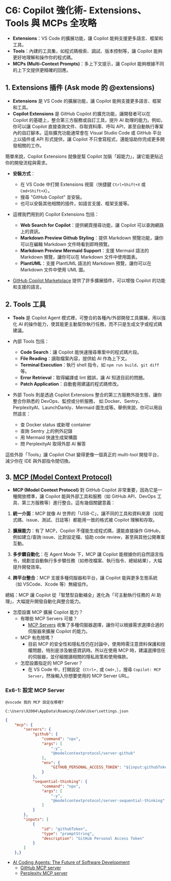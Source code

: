# C6: Copilot 強化術- Extensions、Tools 與 MCPs 全攻略

* **Extensions**：VS Code 的擴展功能，讓 Copilot 能夠支援更多語言、框架和工具。
* **Tools**：內建的工具集，如程式碼檢索、調試、版本控制等，讓 Copilot 能夠更好地理解和操作你的程式碼。
* **MCPs (Multi-Context Prompts)**：多上下文提示，讓 Copilot 能夠根據不同的上下文提供更精確的回應。


## 1. Extensions 插件 (Ask mode 的 @extensions)
* **Extensions** 是 VS Code 的擴展功能，讓 Copilot 能夠支援更多語言、框架和工具。
* **Copilot Extensions** 是 GitHub Copilot 的擴充功能，讓開發者可以在 Copilot 的基礎上，整合第三方服務或自訂工具，提升 AI 助理的能力。例如，你可以讓 Copilot 直接查詢文件、存取資料庫、呼叫 API，甚至自動執行專案內的自訂腳本。這些擴充功能通常會在 Visual Studio Code 或 GitHub 平台上以插件或 API 形式提供，讓 Copilot 不只會寫程式，還能協助你完成更多開發相關的工作。

簡單來說，Copilot Extensions 就像是幫 Copilot 加裝「超能力」，讓它能更貼近你的開發流程與需求。

* **安裝方式**：
  * 在 VS Code 中打開 Extensions 視窗（快捷鍵 `Ctrl+Shift+X` 或 `Cmd+Shift+X`）。
  * 搜尋 "GitHub Copilot" 並安裝。
  * 也可以安裝其他相關的插件，如語言支援、框架支援等。

* 這裡我們用到的 Copilot Extensions 包括：
  * **Web Search for Copilot**：提供網頁搜尋功能，讓 Copilot 可以查詢網路上的資訊。
  * **Markdown Preview Github Styling**：提供 Markdown 預覽功能，讓你可以在編輯 Markdown 文件時看到即時預覽。
  * **Markdown Preview Mermaid Support**：支援 Mermaid 語法的 Markdown 預覽，讓你可以在 Markdown 文件中使用圖表。
  * **PlantUML**：支援 PlantUML 語法的 Markdown 預覽，讓你可以在 Markdown 文件中使用 UML 圖。

* [GitHub Copilot Marketplace](https://github.com/marketplace?type=apps&copilot_app=true) 提供了許多擴展插件，可以增強 Copilot 的功能和支援的語言。

## 2. Tools 工具 
* **Tools** 是 Copilot Agent 模式裡，可整合的各種內/外部開發工具擴展，用以強化 AI 的操作能力，使其能更主動幫你執行任務，而不只是生成文字或程式碼建議。

* 內部 Tools 包括：
  * **Code Search**：讓 Copilot 能快速搜尋專案中的程式碼片段。
  * **File Reading**：讀取檔案內容，提供給 AI 作為上下文。
  * **Terminal Execution**：執行 shell 指令，如 `npm run build`、`git diff` 等。
  * **Error Retrieval**：取得編譯或 lint 錯誤，讓 AI 知道目前的問題。
  * **Patch Application**：自動套用建議的程式碼修改。

* 外部 Tools 則是透過 Copilot Extensions 整合的第三方服務外掛生態，讓你整合你熟悉的 DevOps、監控或分析服務，
如 Docker、Sentry、PerplexityAI、LaunchDarkly、Mermaid 圖生成等。舉例來說，你可以用自然語言：
  * 查 Docker status 或新增 container
  * 查詢 Sentry 上的例外記錄
  * 用 Mermaid 快速生成架構圖
  * 問 PerplexityAI 取得外部 AI 解答

這些外掛「Tools」讓 Copilot Chat 變得更像一個真正的 multi-tool 開發平台，減少你在 IDE 與外部指令間切換。

## 3. [MCP (Model Context Protocol)](https://modelcontextprotocol.io)

* **MCP (Model Context Protocol)** 對 GitHub Copilot 非常重要，因為它是一種開放標準，讓 Copilot 能與外部工具和服務（如 GitHub API、DevOps 工具、第三方服務等）進行整合。這有幾個關鍵意義：

1. **統一介面**：MCP 就像 AI 世界的「USB-C」，讓不同的工具和資料來源（如程式碼、issue、測試、日誌等）都能用一致的格式被 Copilot 理解和存取。

2. **擴展能力**：有了 MCP，Copilot 不僅能生成程式碼，還能直接操作 GitHub，例如建立/查詢 issue、比對設定檔、協助 code review，甚至與其他公開專案互動。

3. **多步驟自動化**：在 Agent Mode 下，MCP 讓 Copilot 能根據你的自然語言指令，規劃並自動執行多步驟任務（如修改檔案、執行指令、總結結果），大幅提升開發效率。

4. **跨平台整合**：MCP 支援多種伺服器和平台，讓 Copilot 能與更多生態系統（如 VSCode、Xcode 等）無縫協作。

總結：MCP 讓 Copilot 從「智慧型自動補全」進化為「可主動執行任務的 AI 助理」，大幅提升開發自動化與整合能力。

* 怎麼設置 MCP 擴展 Copilot 能力？
  * 有哪些 MCP Servers 可接？
    - [MCP Servers](https://github.com/modelcontextprotocol/servers) 收集了多種伺服器選擇，讓你可以根據需求選擇合適的伺服器來擴展 Copilot 的能力。
  * MCP 有危險嗎？
    - 目前 MCP 的安全性和隱私性仍在討論中，使用時需注意資料保護和授權問題，特別是涉及敏感資訊時。所以在使用 MCP 時，建議選擇信任的伺服器，並仔細閱讀相關的隱私政策和使用條款。
  * 怎麼設置指定的 MCP Server？
    - 在 VS Code 中，打開設定（`Ctrl+,` 或 `Cmd+,`），搜尋 `Copilot: MCP Server`，然後輸入你想要使用的 MCP Server URL。

### Ex6-1: 設定 MCP Server

```text
@vscode 我的 MCP 設定在哪裡?
```

```text
C:\Users\92004\AppData\Roaming\Code\User\settings.json
```

```json
{
    "mcp": {
        "servers": {
            "github": {
                "command": "npx",
                "args": [
                    "-y",
                    "@modelcontextprotocol/server-github"
                ],
                "env": {
                    "GITHUB_PERSONAL_ACCESS_TOKEN": "${input:githubToken}"
                }
            },
            "sequential-thinking": {
                "command": "npx",
                "args": [
                    "-y",
                    "@modelcontextprotocol/server-sequential-thinking"
                ]
            }
        },
        "inputs": [
            {
                "id": "githubToken",
                "type": "promptString",
                "description": "GitHub Personal Access Token"
            }
        ]
    },}
```

* [AI Coding Agents: The Future of Software Development](https://www.youtube.com/watch?v=1b0g2k3a4eY)
    * [GitHub MCP server](https://github.com/github/github-mcp-server)
    * [Perplexity MCP server](hhttps://docs.perplexity.ai/guides/mcp-server)



